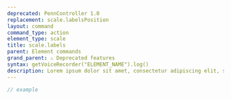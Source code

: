 ```yaml
---
deprecated: PennController 1.0
replacement: scale.labelsPosition
layout: command
command_type: action
element_type: scale
title: scale.labels
parent: Element commands
grand_parent: ⚠ Deprecated features
syntax: getVoiceRecorder("ELEMENT_NAME").log()
description: Lorem ipsum dolor sit amet, consectetur adipiscing elit, sed do eiusmod tempor incididunt ut labore et dolore magna aliqua. Ut enim ad minim veniam, quis nostrud exercitation ullamco laboris nisi ut aliquip ex ea commodo consequat.
---
```


```javascript
// example
```
